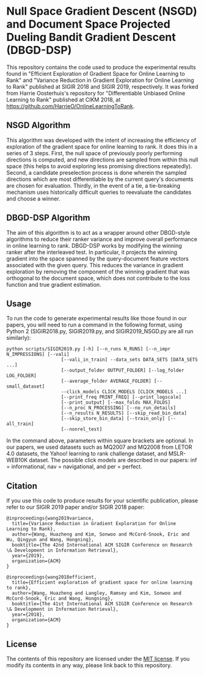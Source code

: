 # Null Space Gradient Descent (NSGD) and Document Space Projected Dueling Bandit Gradient Descent (DBGD-DSP)
This repository contains the code used to produce the experimental results found in "Efficient Exploration of Gradient Space for Online Learning to Rank" and "Variance Reduction in Gradient Exploration for Online Learning to Rank" published at SIGIR 2018 and SIGIR 2019, respectively. It was forked from Harrie Oosterhuis's repository for "Differentiable Unbiased Online Learning to Rank" published at CIKM 2018, at https://github.com/HarrieO/OnlineLearningToRank.

NSGD Algorithm
-------
This algorithm was developed with the intent of increasing the efficiency of exploration of the gradient space for online learning to rank. It does this in a series of 3 steps. First, the null space of previously poorly performing directions is computed, and new directions are sampled from within this null space (this helps to avoid exploring less promising directions repeatedly). Second, a candidate preselection process is done wherein the sampled directions which are most differentiable by the current query's documents are chosen for evaluation. Thirdly, in the event of a tie, a tie-breaking mechanism uses historically difficult queries to reevaluate the candidates and choose a winner.

DBGD-DSP Algorithm
-------
The aim of this algorithm is to act as a wrapper around other DBGD-style algorithms to reduce their ranker variance and improve overall performance in online learning to rank. DBGD-DSP works by modifying the winning ranker after the interleaved test. In particular, it projects the winning gradient into the space spanned by the query-document feature vectors associated with the given query. This reduces the variance in gradient exploration by removing the component of the winning gradient that was orthogonal to the document space, which does not contribute to the loss function and true gradient estimation.

Usage
-------
To run the code to generate experimental results like those found in our papers, you will need to run a command in the following format, using Python 2 (SIGIR2018.py, SIGIR2019.py, and SIGIR2019_NSGD.py are all run similarly):

```
python scripts/SIGIR2019.py [-h] [--n_runs N_RUNS] [--n_impr N_IMPRESSIONS] [--vali]
                    [--vali_in_train] --data_sets DATA_SETS [DATA_SETS ...]
                    [--output_folder OUTPUT_FOLDER] [--log_folder LOG_FOLDER]
                    [--average_folder AVERAGE_FOLDER] [--small_dataset]
                    --click_models CLICK_MODELS [CLICK_MODELS ...]
                    [--print_freq PRINT_FREQ] [--print_logscale]
                    [--print_output] [--max_folds MAX_FOLDS]
                    [--n_proc N_PROCESSING] [--no_run_details]
                    [--n_results N_RESULTS] [--skip_read_bin_data]
                    [--skip_store_bin_data] [--train_only] [--all_train]
                    [--nonrel_test]
```                 

In the command above, parameters within square brackets are optional. In our papers, we used datasets such as MQ2007 and MQ2008 from LETOR 4.0 datasets, the Yahoo! learning to rank challenge dataset, and MSLR-WEB10K dataset. The possible click models are described in our papers: inf = informational, nav = navigational, and per = perfect. 

Citation
--------

If you use this code to produce results for your scientific publication, please refer to our SIGIR 2019 paper and/or SIGIR 2018 paper:

```
@inproceedings{wang2019variance,
  title={Variance Reduction in Gradient Exploration for Online Learning to Rank},
  author={Wang, Huazheng and Kim, Sonwoo and McCord-Snook, Eric and Wu, Qingyun and Wang, Hongning},
  booktitle={The 42nd International ACM SIGIR Conference on Research \& Development in Information Retrieval},
  year={2019},
  organization={ACM}
}

@inproceedings{wang2018efficient,
  title={Efficient exploration of gradient space for online learning to rank},
  author={Wang, Huazheng and Langley, Ramsey and Kim, Sonwoo and McCord-Snook, Eric and Wang, Hongning},
  booktitle={The 41st International ACM SIGIR Conference on Research \& Development in Information Retrieval},
  year={2018},
  organization={ACM}
}
```

License
-------

The contents of this repository are licensed under the [MIT license](LICENSE). If you modify its contents in any way, please link back to this repository.
